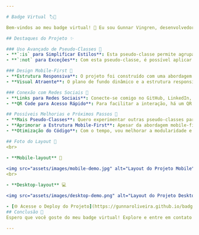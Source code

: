 ```yaml
---

# Badge Virtual 🏷️👤

Bem-vindos ao meu badge virtual! 🤗 Eu sou Gunnar Vingren, desenvolvedor web e engenheiro de software de Recife. Este projeto é como um distintivo online, onde compartilho informações sobre mim e links para minhas redes sociais. A ideia é praticar boas práticas de CSS, utilizando pseudo-classes como `:is` e `:not`, além de uma abordagem mobile-first para uma ótima experiência em todos os dispositivos. Vamos explorar! 🔎

## Destaques do Projeto ✨

### Uso Avançado de Pseudo-Classes 🎨
- **`:is` para Simplificar Estilos**: Esta pseudo-classe permite agrupar seletores, reduzindo a repetição de código e facilitando a manutenção.
- **`:not` para Exceções**: Com esta pseudo-classe, é possível aplicar estilos mais complexos com controle adicional, evitando regras em elementos específicos.

### Design Mobile-First 📱
- **Estrutura Responsiva**: O projeto foi construído com uma abordagem mobile-first, garantindo uma experiência suave em dispositivos móveis e desktops.
- **Visual Atraente**: O plano de fundo dinâmico e a estrutura responsiva mantêm o badge virtual moderno e amigável, adaptando-se a diferentes tamanhos de tela.

### Conexão com Redes Sociais 🔗
- **Links para Redes Sociais**: Conecte-se comigo no GitHub, LinkedIn, Instagram e Twitch através dos links incluídos no projeto.
- **QR Code para Acesso Rápido**: Para facilitar a interação, há um QR code que pode ser escaneado para acesso rápido ao meu perfil online.

## Possíveis Melhorias e Próximos Passos 🚀
- **Mais Pseudo-Classes**: Quero experimentar outras pseudo-classes para tornar o projeto mais dinâmico e interativo.
- **Aprimorar a Estrutura Mobile-First**: Apesar da abordagem mobile-first, sempre há espaço para melhorias para garantir a melhor experiência em dispositivos móveis.
- **Otimização do Código**: Com o tempo, vou melhorar a modularidade e reutilização do código para facilitar a manutenção.

## Foto do Layout 📸
<br>

- **Mobile-layout** 📱
  
<img src="assets/images/mobile-demo.jpg" alt="Layout do Projeto Mobile" style="width: 300px;">
<br>

- **Desktop-layout** 💻

<img src="assets/images/desktop-demo.png" alt="Layout do Projeto Desktop" style="width: 400px;">

- [🌐 Acesse o Deploy do Projeto](https://gunnaroliveira.github.io/badge-virtual/)
## Conclusão 🎉
Espero que você goste do meu badge virtual! Explore e entre em contato comigo pelos links das redes sociais ou pelo QR code. Estou sempre aberto a feedback e sugestões para aprimorar o projeto. Obrigado pela visita! 🙌

---
```

